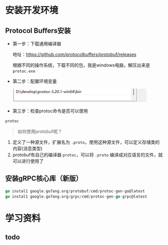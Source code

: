 # 安装开发环境
## Protocol Buffers安装
- 第一步：下载通用编译器

  地址：https://github.com/protocolbuffers/protobuf/releases

  根据不同的操作系统，下载不同的包，我是windows电脑，解压出来是`protoc.exe`

- 第二步：配置环境变量
  
  ![image-20220423002031614](学习文档/img/image-20220423002031614.png)

- 第三步：检查protoc命令是否可以使用
  
~~~bash
protoc
~~~

> 如何使用protobuf呢？

1. 定义了一种源文件，扩展名为 `.proto`，使用这种源文件，可以定义存储类的内容(消息类型)
2. protobuf有自己的编译器 `protoc`，可以将 `.proto` 编译成对应语言的文件，就可以进行使用了
## 安装gRPC核心库（新版）

~~~go
go instal1 google.go7ang.org/protobuf/cmd/protoc-gen-go@latest
go instal1 google.go7ang.org/grpc/cmd/protoc-gen-go-grpc@latest
~~~
# 学习资料
## todo
